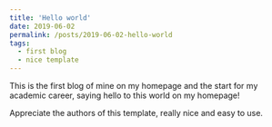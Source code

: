 ```yaml
---
title: 'Hello world'
date: 2019-06-02
permalink: /posts/2019-06-02-hello-world
tags:
  - first blog
  - nice template
---
```


This is the first blog of mine on my homepage and the start for my academic career, saying hello to this world on my homepage!

Appreciate the authors of this template, really nice and easy to use.